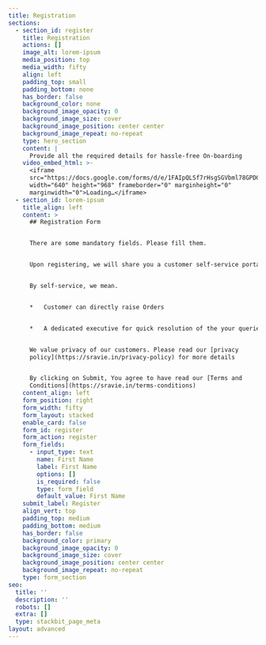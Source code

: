 ```yaml
---
title: Registration
sections:
  - section_id: register
    title: Registration
    actions: []
    image_alt: lorem-ipsum
    media_position: top
    media_width: fifty
    align: left
    padding_top: small
    padding_bottom: none
    has_border: false
    background_color: none
    background_image_opacity: 0
    background_image_size: cover
    background_image_position: center center
    background_image_repeat: no-repeat
    type: hero_section
    content: |
      Provide all the required details for hassle-free On-boarding
    video_embed_html: >-
      <iframe
      src="https://docs.google.com/forms/d/e/1FAIpQLSf7rHsgSGVbml78GPDG1AfMKsHSmbJXIEI-0sgE5snTvTovVw/viewform?embedded=true"
      width="640" height="968" frameborder="0" marginheight="0"
      marginwidth="0">Loading…</iframe>
  - section_id: lorem-ipsum
    title_align: left
    content: >
      ## Registration Form


      There are some mandatory fields. Please fill them.


      Upon registering, we will share you a customer self-service portal link.


      By self-service, we mean.


      *   Customer can directly raise Orders


      *   A dedicated executive for quick resolution of the your queries


      We value privacy of our customers. Please read our [privacy
      policy](https://sravie.in/privacy-policy) for more details


      By clicking on Submit, You agree to have read our [Terms and
      Conditions](https://sravie.in/terms-conditions)
    content_align: left
    form_position: right
    form_width: fifty
    form_layout: stacked
    enable_card: false
    form_id: register
    form_action: register
    form_fields:
      - input_type: text
        name: First Name
        label: First Name
        options: []
        is_required: false
        type: form_field
        default_value: First Name
    submit_label: Register
    align_vert: top
    padding_top: medium
    padding_bottom: medium
    has_border: false
    background_color: primary
    background_image_opacity: 0
    background_image_size: cover
    background_image_position: center center
    background_image_repeat: no-repeat
    type: form_section
seo:
  title: ''
  description: ''
  robots: []
  extra: []
  type: stackbit_page_meta
layout: advanced
---
```

